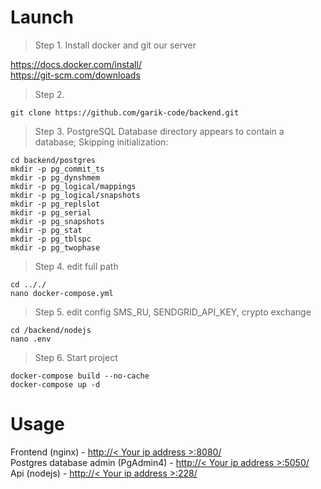 # Launch


> Step 1. Install docker and git our server

https://docs.docker.com/install/<br>
https://git-scm.com/downloads


> Step 2.

```
git clone https://github.com/garik-code/backend.git
```


> Step 3. PostgreSQL Database directory appears to contain a database; Skipping initialization:

```
cd backend/postgres
mkdir -p pg_commit_ts
mkdir -p pg_dynshmem
mkdir -p pg_logical/mappings
mkdir -p pg_logical/snapshots
mkdir -p pg_replslot
mkdir -p pg_serial
mkdir -p pg_snapshots
mkdir -p pg_stat
mkdir -p pg_tblspc
mkdir -p pg_twophase
```

> Step 4. edit full path

```
cd .././
nano docker-compose.yml

```

> Step 5. edit config SMS_RU, SENDGRID_API_KEY, crypto exchange

```
cd /backend/nodejs
nano .env

```


> Step 6. Start project

```
docker-compose build --no-cache
docker-compose up -d

```


# Usage

Frontend (nginx) - <a href="http://localhost:8080/" target="_blank">http://< Your ip address >:8080/</a><br>
Postgres database admin (PgAdmin4) - <a href="http://localhost:5050/" target="_blank">http://< Your ip address >:5050/</a><br>
Api (nodejs) - <a href="http://localhost:228/" target="_blank">http://< Your ip address >:228/</a><br>
